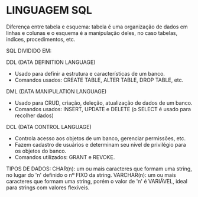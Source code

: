 # LINGUAGEM SQL

Diferença entre tabela e esquema: tabela é uma organização de dados em linhas e colunas e o esquema é a manipulação deles, no caso tabelas, indíces, procedimentos, etc.

SQL DIVIDIDO EM:

DDL (DATA DEFINITION LANGUAGE)
- Usado para definir a estrutura e características de um banco.
- Comandos usados: CREATE TABLE, ALTER TABLE, DROP TABLE, etc.

DML (DATA MANIPULATION LANGUAGE)
- Usado para CRUD, criação, deleção, atualização de dados de um banco.
- Comandos usados: INSERT, UPDATE e DELETE (o SELECT é usado para recolher dados)

DCL (DATA CONTROL LANGUAGE)
- Controla acesso aos objetos de um banco, gerenciar permissões, etc.
- Fazem cadastro de usuários e determinam seu nível de privilégio para os objetos do banco.
- Comandos utilizados:  GRANT e REVOKE.

TIPOS DE DADOS:
CHAR(n): um ou mais caracteres que formam uma string, no lugar do 'n' definido o nº FIXO da string.
VARCHAR(n): um ou mais caracteres que formam uma string, porém o valor de 'n' é VARIÁVEL, ideal para strings com valores flexíveis.